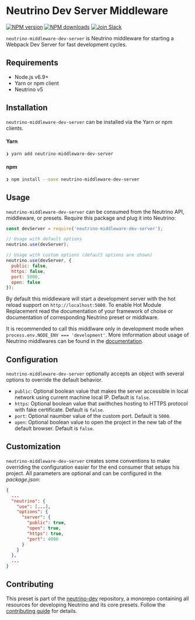 # Neutrino Dev Server Middleware
[![NPM version][npm-image]][npm-url] [![NPM downloads][npm-downloads]][npm-url] [![Join Slack][slack-image]][slack-url]

`neutrino-middleware-dev-server` is Neutrino middleware for starting a Webpack Dev Server for fast development cycles.

## Requirements

- Node.js v6.9+
- Yarn or npm client
- Neutrino v5

## Installation

`neutrino-middleware-dev-server` can be installed via the Yarn or npm clients.

#### Yarn

```bash
❯ yarn add neutrino-middleware-dev-server
```

#### npm

```bash
❯ npm install --save neutrino-middleware-dev-server
```

## Usage

`neutrino-middleware-dev-server` can be consumed from the Neutrino API, middleware, or presets. Require this package
and plug it into Neutrino:

```js
const devServer = require('neutrino-middleware-dev-server');

// Usage with default options
neutrino.use(devServer);

// Usage with custom options (default options are shown)
neutrino.use(devServer, { 
  public: false,
  https: false,
  port: 5000,
  open: false
});
```

By default this middleware will start a development server with the hot reload support on `http://localhost:5000`. To enable Hot Module Replacement read the documentation of your framework of choise or documentation of corresponding Neutrino preset or middlware.

It is recommended to call this middlware only in development mode when `process.env.NODE_ENV === 'development'`. More imformation about usage of Neutrino middlwares can be found in the [documentation](https://neutrino.js.org/middleware).

## Configuration

`neutrino-middleware-dev-server` optionally accepts an object with several options to override the default behavior.

* `public`: Optional boolean value that makes the server accessible in local network using current machine local IP. Default is `false`.
* `https`: Optional boolean value that swithches hosting to HTTPS protocol with fake certificate. Default is `false`.
* `port`:  Optional naumber value of the custom port. Default is `5000`.
* `open`:  Optional boolean value to open the project in the new tab of the default browser. Default is `false`.

## Customization

`neutrino-middleware-dev-server` creates some conventions to make overriding the configuration easier for the end consumer that setups his project. All parameters are optional and can be configured in the *package.json*:

```json
{
  ...
  "neutrino": {
    "use": [...],
    "options": {
      "server": {
        "public": true,
        "open": true,
        "https": true,
        "port": 4000
      }
    }
  },
  ...
}
```

## Contributing

This preset is part of the [neutrino-dev](https://github.com/mozilla-neutrino/neutrino-dev) repository, a monorepo
containing all resources for developing Neutrino and its core presets. Follow the
[contributing guide](https://neutrino.js.org/contributing) for details.

[npm-image]: https://img.shields.io/npm/v/neutrino-middleware-dev-server.svg
[npm-downloads]: https://img.shields.io/npm/dt/neutrino-middleware-dev-server.svg
[npm-url]: https://npmjs.org/package/neutrino-middleware-dev-server
[slack-image]: https://neutrino-slack.herokuapp.com/badge.svg
[slack-url]: https://neutrino-slack.herokuapp.com/
